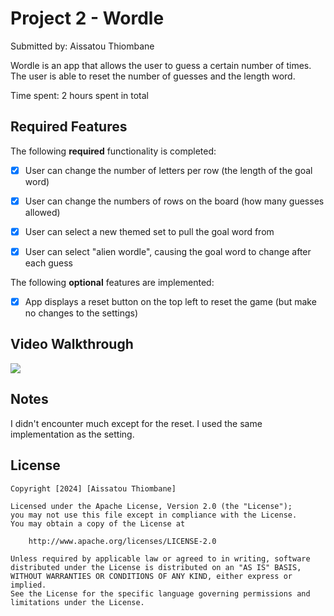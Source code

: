 # Project 2 - Wordle

Submitted by: Aissatou Thiombane

Wordle is an app that allows the user to guess a certain number of times. The user is able to reset the number of guesses and the length word.

Time spent: 2 hours spent in total

## Required Features

The following **required** functionality is completed:

- [x] User can change the number of letters per row (the length of the goal word)
- [x] User can change the numbers of rows on the board (how many guesses allowed)
- [x] User can select a new themed set to pull the goal word from
- [x] User can select "alien wordle", causing the goal word to change after each guess


The following **optional** features are implemented:

- [x] App displays a reset button on the top left to reset the game (but make no changes to the settings)


## Video Walkthrough

<div>
    <a href="https://www.loom.com/share/d59ffacc26264c37857a072ff77b8874">
    </a>
    <a href="https://www.loom.com/share/d59ffacc26264c37857a072ff77b8874">
      <img style="max-width:300px;" src="https://cdn.loom.com/sessions/thumbnails/d59ffacc26264c37857a072ff77b8874-with-play.gif">
    </a>
  </div>

## Notes

I didn't encounter much except for the reset. I used the same implementation as the setting.

## License

    Copyright [2024] [Aissatou Thiombane]

    Licensed under the Apache License, Version 2.0 (the "License");
    you may not use this file except in compliance with the License.
    You may obtain a copy of the License at

        http://www.apache.org/licenses/LICENSE-2.0

    Unless required by applicable law or agreed to in writing, software
    distributed under the License is distributed on an "AS IS" BASIS,
    WITHOUT WARRANTIES OR CONDITIONS OF ANY KIND, either express or implied.
    See the License for the specific language governing permissions and
    limitations under the License.
